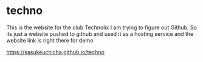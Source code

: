 # techno
This is the website for the club Technolix 
I am trying to figure out Github. 
So its just a website pushed to github and used it as a hosting service and the website link is right there for demo

https://sasukeuchicha.github.io/techno
